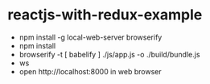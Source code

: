 # reactjs-with-redux-example

* npm install -g local-web-server browserify
* npm install
* browserify -t [ babelify ] ./js/app.js -o ./build/bundle.js
* ws
* open http://localhost:8000 in web browser

